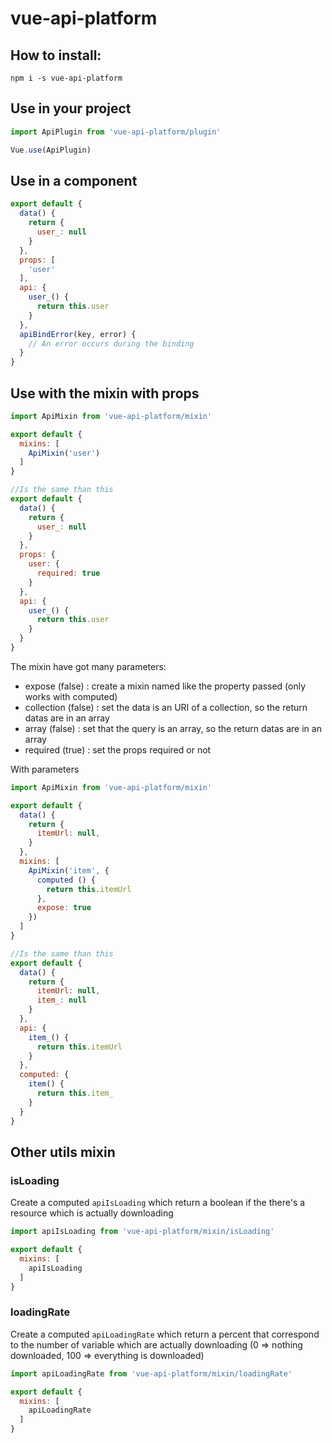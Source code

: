 # vue-api-platform

## How to install:

```shell
npm i -s vue-api-platform
```

## Use in your project 
```js
import ApiPlugin from 'vue-api-platform/plugin'

Vue.use(ApiPlugin)
```

## Use in a component
```js
export default {
  data() {
    return {
      user_: null
    }
  },
  props: [
    'user'
  ],
  api: {
    user_() {
      return this.user
    }
  },
  apiBindError(key, error) {
    // An error occurs during the binding
  }
}
```

## Use with the mixin with props

```js
import ApiMixin from 'vue-api-platform/mixin'

export default {
  mixins: [
    ApiMixin('user')
  ]
}

//Is the same than this
export default {
  data() {
    return {
      user_: null
    }
  },
  props: {
    user: {
      required: true
    }
  },
  api: {
    user_() {
      return this.user
    }
  }
}
```

The mixin have got many parameters:

- expose (false) : create a mixin named like the property passed (only works with computed)
- collection (false) : set the data is an URI of a collection, so the return datas are in an array
- array (false) : set that the query is an array, so the return datas are in an array
- required (true) : set the props required or not

With parameters

```js
import ApiMixin from 'vue-api-platform/mixin'

export default {
  data() {
    return {
      itemUrl: null,
    }
  },
  mixins: [
    ApiMixin('item', {
      computed () {
        return this.itemUrl
      },
      expose: true
    })
  ]
}

//Is the same than this
export default {
  data() {
    return {
      itemUrl: null,
      item_: null
    }
  },
  api: {
    item_() {
      return this.itemUrl
    }
  },
  computed: {
    item() {
      return this.item_
    }  
  }
}
```

## Other utils mixin

### isLoading

Create a computed `apiIsLoading` which return a boolean if the there's a resource which is actually downloading 

```js
import apiIsLoading from 'vue-api-platform/mixin/isLoading'

export default {
  mixins: [
    apiIsLoading
  ]
}
```

### loadingRate

Create a computed `apiLoadingRate` which return a percent that correspond to the number of variable which are actually downloading (0 => nothing downloaded, 100 => everything is downloaded)  

```js
import apiLoadingRate from 'vue-api-platform/mixin/loadingRate'

export default {
  mixins: [
    apiLoadingRate
  ]
}
```
